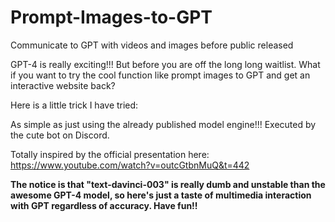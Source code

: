 # Prompt-Images-to-GPT
Communicate to GPT with videos and images before public released


GPT-4 is really exciting!!! But before you are off the long long waitlist. What if you want to try the cool function like prompt images to GPT and get an interactive website back? 

Here is a little trick I have tried:

As simple as just using the already published model engine!!! Executed by the cute bot on Discord.

Totally inspired by the official presentation here: https://www.youtube.com/watch?v=outcGtbnMuQ&t=442

**The notice is that "text-davinci-003" is really dumb and unstable than the awesome GPT-4 model, so here's just a taste of multimedia interaction with GPT regardless of accuracy. Have fun!!**
